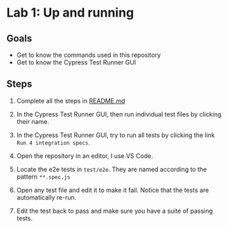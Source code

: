 # Lab 1: Up and running

## Goals

- Get to know the commands used in this repository
- Get to know the Cypress Test Runner GUI

## Steps

1. Complete all the steps in [README.md](README.md)

2. In the Cypress Test Runner GUI, then run individual test files by clicking their name.

3. In the Cypress Test Runner GUI, try to run all tests by clicking the link `Run 4 integration specs`.

4. Open the repository in an editor, I use VS Code.

5. Locate the e2e tests in `test/e2e`. They are named according to the pattern `**.spec.js`

6. Open any test file and edit it to make it fail. Notice that the tests are automatically re-run.

7. Edit the test back to pass and make sure you have a suite of passing tests.
